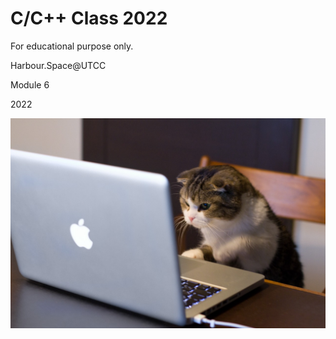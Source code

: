 # C/C++ Class 2022

For educational purpose only.

Harbour.Space@UTCC

Module 6

2022

![This is a cat image](/cat-code.jpeg)
